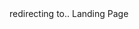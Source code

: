 <html>
  <head>
    <meta http-equiv="refresh" content="0;URL=https://github.com/zachary-peek/KB-Mockup/wiki/Application-Security-Knowledge-Base">
  </head>

  <body>
  redirecting to.. Landing Page
  </body>
</html>